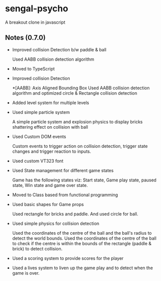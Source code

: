 # sengal-psycho
A breakout clone in javascript

## Notes (0.7.0)

* Improved collision Detection b/w paddle & ball

	Used AABB collision detection algorithm

* Moved to TypeScript

* Improved collision Detection

	*[AABB]: Axis Aligned Bounding Box
	Used AABB collision detection algorithm and optimized circle & Rectangle collision detection

* Added level system for multiple levels
* Used simple particle system
	
	A simple particle system and explosion physics to display bricks shattering effect on collision with ball

* Used Custom DOM events

	Custom events to trigger action on collision detection, trigger state changes and trigger reaction to inputs.

* Used custom VT323 font
* Used State management for different game states

	Game has the following states viz: Start state, Game play state, paused state, Win state and game over state.

* Moved to Class based from functional programming
* Used basic shapes for Game props

	Used rectangle for bricks and paddle. And used circle for ball.

* Used simple physics for collision detection

	Used the coordinates of the centre of the ball and the ball's radius to detect the world bounds.
	Used the coordinates of the centre of the ball to check if the centre is within the bounds of the rectangle (paddle & brick) to detect collision.

* Used a scoring system to provide scores for the player
* Used a lives system to liven up the game play and to detect when the game is over.
